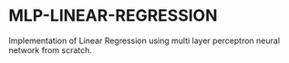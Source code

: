 # MLP-LINEAR-REGRESSION

Implementation of Linear Regression using multi layer perceptron neural network from scratch.

